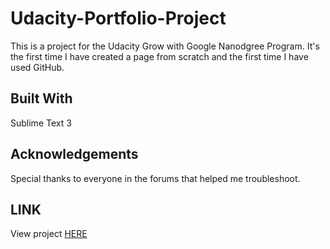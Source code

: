 # Udacity-Portfolio-Project
This is a project for the Udacity Grow with Google Nanodgree Program. It's the first time I have created a page from scratch and the first time I have used GitHub.

## Built With
Sublime Text 3

## Acknowledgements
Special thanks to everyone in the forums that helped me troubleshoot.

## LINK 
View project [HERE](https://shaelaw.github.io/Udacity-Portfolio-Project1/)
